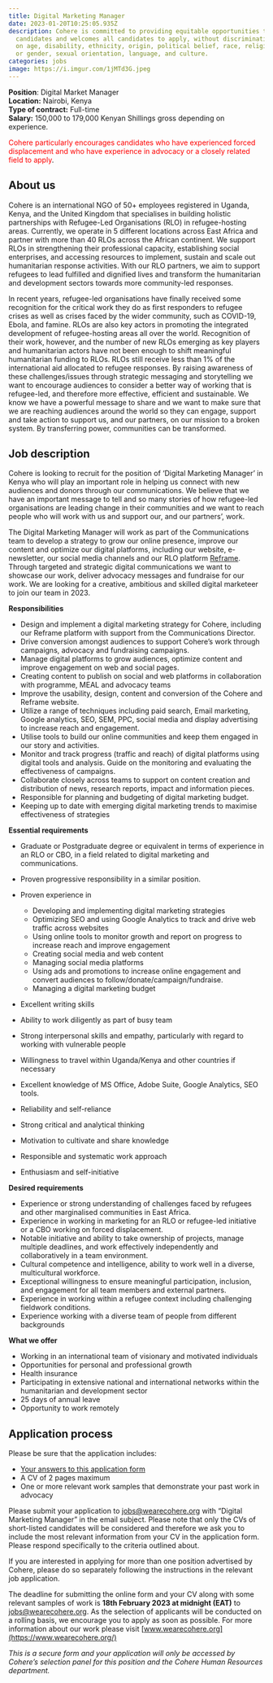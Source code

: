 ```yaml
---
title: Digital Marketing Manager
date: 2023-01-20T10:25:05.935Z
description: Cohere is committed to providing equitable opportunities to
  candidates and welcomes all candidates to apply, without discrimination based
  on age, disability, ethnicity, origin, political belief, race, religion, sex
  or gender, sexual orientation, language, and culture.
categories: jobs
image: https://i.imgur.com/1jMTd3G.jpeg
---
```

**Position**: Digital Market Manager\
**Location:** Nairobi, Kenya\
**Type of contract:** Full-time\
**Salary:** 150,000 to 179,000 Kenyan Shillings gross depending on experience.

<span style="color:red">Cohere particularly encourages candidates who have experienced forced displacement and who have experience in advocacy or a closely related field to apply</span>.

## **About us**

Cohere is an international NGO of 50+ employees registered in Uganda, Kenya, and the United Kingdom that specialises in building holistic partnerships with Refugee-Led Organisations (RLO) in refugee-hosting areas. Currently, we operate in 5 different locations across East Africa and partner with more than 40 RLOs across the African continent. We support RLOs in strengthening their professional capacity, establishing social enterprises, and accessing resources to implement, sustain and scale out humanitarian response activities. With our RLO partners, we aim to support refugees to lead fulfilled and dignified lives and transform the humanitarian and development sectors towards more community-led responses.

In recent years, refugee-led organisations have finally received some recognition for the critical work they do as first responders to refugee crises as well as crises faced by the wider community, such as COVID-19, Ebola, and famine. RLOs are also key actors in promoting the integrated development of refugee-hosting areas all over the world. Recognition of their work, however, and the number of new RLOs emerging as key players and humanitarian actors have not been enough to shift meaningful humanitarian funding to RLOs. RLOs still receive less than 1% of the international aid allocated to refugee responses. By raising awareness of these challenges/issues through strategic messaging and storytelling we want to encourage audiences to consider a better way of working that is refugee-led, and therefore more effective, efficient and sustainable. We know we have a powerful message to share and we want to make sure that we are reaching audiences around the world so they can engage, support and take action to support us, and our partners, on our mission to a broken system.  By transferring power, communities can be transformed.

## Job description

Cohere is looking to recruit for the position of ‘Digital Marketing Manager’ in Kenya who will play an important role in helping us connect with new audiences and donors through our communications. We believe that we have an important message to tell and so many stories of how refugee-led organisations are leading change in their communities and we want to reach people who will work with us and support our, and our partners’, work.

The Digital Marketing Manager will work as part of the Communications team to develop a strategy to grow our online presence, improve our content and optimize our digital platforms, including our website, e-newsletter, our social media channels and our RLO platform [Reframe](www.reframe.network). Through targeted and strategic digital communications we want to showcase our work, deliver advocacy messages and fundraise for our work.  We are looking for a creative, ambitious and skilled digital marketeer to join our team in 2023. 

**Responsibilities**

* Design and implement a digital marketing strategy for Cohere, including our Reframe platform with support from the Communications Director.
* Drive conversion amongst audiences to support Cohere’s work through campaigns, advocacy and fundraising campaigns.
* Manage digital platforms to grow audiences, optimize content and improve engagement on web and social pages.
* Creating content to publish on social and web platforms in collaboration with programme, MEAL and advocacy teams 
* Improve the usability, design, content and conversion of the Cohere and Reframe website. 
* Utilize a range of techniques including paid search, Email marketing, Google analytics, SEO, SEM,  PPC, social media and display advertising to increase reach and engagement.
* Utilise tools to build our online communities and keep them engaged in our story and activities.
* Monitor and track progress (traffic and reach) of digital platforms using digital tools and analysis. Guide on the monitoring and evaluating the effectiveness of campaigns.
* Collaborate closely across teams to support on content creation and distribution of news, research reports, impact and information pieces.
* Responsible for planning  and budgeting of digital marketing budget. 
* Keeping up to date with emerging digital marketing trends to maximise effectiveness of strategies

**Essential requirements**

* Graduate or Postgraduate degree or equivalent in terms of experience in an RLO or CBO, in a field related to digital marketing and communications.
* Proven progressive responsibility in a similar position.
* Proven experience in

  * Developing and implementing digital marketing strategies
  * Optimizing SEO and using Google Analytics to track and drive web traffic across websites
  * Using online tools to monitor growth and report on progress to increase reach and improve engagement
  * Creating social media and web content
  * Managing social media platforms 
  * Using ads and promotions to increase online engagement and convert audiences to follow/donate/campaign/fundraise.
  * Managing a digital marketing budget
* Excellent writing skills
* Ability to work diligently as part of busy team
* Strong interpersonal skills and empathy, particularly with regard to working with vulnerable people﻿
* Willingness to travel within Uganda/Kenya and other countries if necessary
* Excellent knowledge of MS Office, Adobe Suite, Google Analytics, SEO tools.
* Reliability and self-reliance
* Strong critical and analytical thinking
* Motivation to cultivate and share knowledge
* Responsible and systematic work approach
* Enthusiasm and self-initiative

**Desired requirements**

* Experience or strong understanding of challenges faced by refugees and other marginalised communities in East Africa.
* Experience in working in marketing for an RLO or refugee-led initiative or a CBO working on forced displacement.
* Notable initiative and ability to take ownership of projects, manage multiple deadlines, and work effectively independently and collaboratively in a team environment.
* Cultural competence and intelligence, ability to work well in a diverse, multicultural workforce.
* Exceptional willingness to ensure meaningful participation, inclusion, and engagement for all team members and external partners.
* Experience in working within a refugee context including challenging fieldwork conditions.
* Experience working with a diverse team of people from different backgrounds

**What we offer**

* Working in an international team of visionary and motivated individuals
* Opportunities for personal and professional growth
* Health insurance
* Participating in extensive national and international networks within the humanitarian and development sector
* 25 days of annual leave
* Opportunity to work remotely

## **Application process**

Please be sure that the application includes: 

* [Your answers to this application form ](https://docs.google.com/forms/d/e/1FAIpQLSeC1TqmrqArwqdxg9JChx_iOi0iVLTr7jUPu6p1mJmtGwZ_wQ/viewform)
* A CV of 2 pages maximum
* One or more relevant work samples that demonstrate your past work in advocacy 

Please submit your application to [jobs@wearecohere.org](mailto:jobs@wearecohere.org) with  “Digital Marketing Manager” in the email subject. Please note that only the CVs of short-listed candidates will be considered and therefore we ask you to include the most relevant information from your CV in the application form. Please respond specifically to the criteria outlined about.

If you are interested in applying for more than one position advertised by Cohere, please do so separately following the instructions in the relevant job application.

The deadline for submitting the online form and your CV along with some relevant samples of work is **18th February 2023 at midnight (EAT)** to[ jobs@wearecohere.org](mailto:jobs@wearecohere.org). As the selection of applicants will be conducted on a rolling basis, we encourage you to apply as soon as possible. For more information about our work please visit [www.wearecohere.org](https://www.wearecohere.org/)

*This is a secure form and your application will only be accessed by Cohere’s selection panel for this position and the Cohere Human Resources department.*
